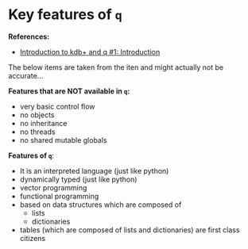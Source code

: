 # Key features of `q`


**References:**
- [Introduction to kdb+ and q #1: Introduction][intro_to_kdb_vid]

The below items are taken from the iten and might actually not be accurate...


**Features that are NOT available in `q`:**
- very basic control flow
- no objects
- no inheritance
- no threads
- no shared mutable globals


**Features of `q`**:
- It is an interpreted language (just like python)
- dynamically typed  (just like python)
- vector programming
- functional programming
- based on data structures which are composed of
    - lists
    - dictionaries
- tables (which are composed of lists and dictionaries) are first class citizens


[intro_to_kdb_vid]: https://www.youtube.com/watch?v=8eoysfqO3UY
